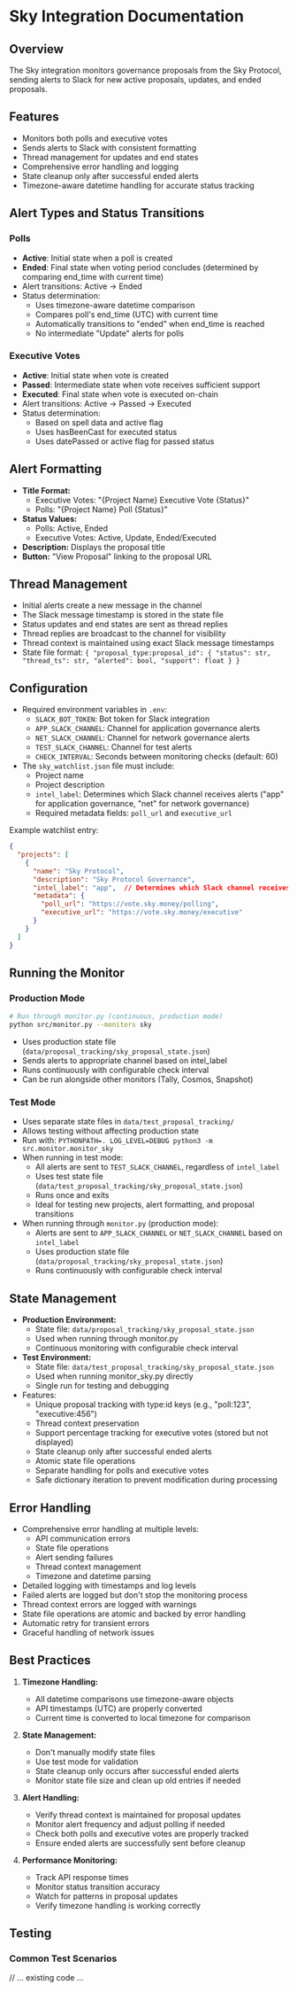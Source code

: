 # Sky Integration Documentation

## Overview
The Sky integration monitors governance proposals from the Sky Protocol, sending alerts to Slack for new active proposals, updates, and ended proposals.

## Features
- Monitors both polls and executive votes
- Sends alerts to Slack with consistent formatting
- Thread management for updates and end states
- Comprehensive error handling and logging
- State cleanup only after successful ended alerts
- Timezone-aware datetime handling for accurate status tracking

## Alert Types and Status Transitions
### Polls
- **Active**: Initial state when a poll is created
- **Ended**: Final state when voting period concludes (determined by comparing end_time with current time)
- Alert transitions: Active → Ended
- Status determination:
  - Uses timezone-aware datetime comparison
  - Compares poll's end_time (UTC) with current time
  - Automatically transitions to "ended" when end_time is reached
  - No intermediate "Update" alerts for polls

### Executive Votes
- **Active**: Initial state when vote is created
- **Passed**: Intermediate state when vote receives sufficient support
- **Executed**: Final state when vote is executed on-chain
- Alert transitions: Active → Passed → Executed
- Status determination:
  - Based on spell data and active flag
  - Uses hasBeenCast for executed status
  - Uses datePassed or active flag for passed status

## Alert Formatting
- **Title Format:**
  - Executive Votes: "{Project Name} Executive Vote {Status}"
  - Polls: "{Project Name} Poll {Status}"
- **Status Values:** 
  - Polls: Active, Ended
  - Executive Votes: Active, Update, Ended/Executed
- **Description:** Displays the proposal title
- **Button:** "View Proposal" linking to the proposal URL

## Thread Management
- Initial alerts create a new message in the channel
- The Slack message timestamp is stored in the state file
- Status updates and end states are sent as thread replies
- Thread replies are broadcast to the channel for visibility
- Thread context is maintained using exact Slack message timestamps
- State file format: `{ "proposal_type:proposal_id": { "status": str, "thread_ts": str, "alerted": bool, "support": float } }`

## Configuration
- Required environment variables in `.env`:
  - `SLACK_BOT_TOKEN`: Bot token for Slack integration
  - `APP_SLACK_CHANNEL`: Channel for application governance alerts
  - `NET_SLACK_CHANNEL`: Channel for network governance alerts
  - `TEST_SLACK_CHANNEL`: Channel for test alerts
  - `CHECK_INTERVAL`: Seconds between monitoring checks (default: 60)
- The `sky_watchlist.json` file must include:
  - Project name
  - Project description
  - `intel_label`: Determines which Slack channel receives alerts ("app" for application governance, "net" for network governance)
  - Required metadata fields: `poll_url` and `executive_url`

Example watchlist entry:
```json
{
  "projects": [
    {
      "name": "Sky Protocol",
      "description": "Sky Protocol Governance",
      "intel_label": "app",  // Determines which Slack channel receives alerts
      "metadata": {
        "poll_url": "https://vote.sky.money/polling",
        "executive_url": "https://vote.sky.money/executive"
      }
    }
  ]
}
```

## Running the Monitor

### Production Mode
```bash
# Run through monitor.py (continuous, production mode)
python src/monitor.py --monitors sky
```
- Uses production state file (`data/proposal_tracking/sky_proposal_state.json`)
- Sends alerts to appropriate channel based on intel_label
- Runs continuously with configurable check interval
- Can be run alongside other monitors (Tally, Cosmos, Snapshot)

### Test Mode
- Uses separate state files in `data/test_proposal_tracking/`
- Allows testing without affecting production state
- Run with: `PYTHONPATH=. LOG_LEVEL=DEBUG python3 -m src.monitor.monitor_sky`
- When running in test mode:
  - All alerts are sent to `TEST_SLACK_CHANNEL`, regardless of `intel_label`
  - Uses test state file (`data/test_proposal_tracking/sky_proposal_state.json`)
  - Runs once and exits
  - Ideal for testing new projects, alert formatting, and proposal transitions
- When running through `monitor.py` (production mode):
  - Alerts are sent to `APP_SLACK_CHANNEL` or `NET_SLACK_CHANNEL` based on `intel_label`
  - Uses production state file (`data/proposal_tracking/sky_proposal_state.json`)
  - Runs continuously with configurable check interval

## State Management
- **Production Environment:**
  - State file: `data/proposal_tracking/sky_proposal_state.json`
  - Used when running through monitor.py
  - Continuous monitoring with configurable check interval
- **Test Environment:**
  - State file: `data/test_proposal_tracking/sky_proposal_state.json`
  - Used when running monitor_sky.py directly
  - Single run for testing and debugging
- Features:
  - Unique proposal tracking with type:id keys (e.g., "poll:123", "executive:456")
  - Thread context preservation
  - Support percentage tracking for executive votes (stored but not displayed)
  - State cleanup only after successful ended alerts
  - Atomic state file operations
  - Separate handling for polls and executive votes
  - Safe dictionary iteration to prevent modification during processing

## Error Handling
- Comprehensive error handling at multiple levels:
  - API communication errors
  - State file operations
  - Alert sending failures
  - Thread context management
  - Timezone and datetime parsing
- Detailed logging with timestamps and log levels
- Failed alerts are logged but don't stop the monitoring process
- Thread context errors are logged with warnings
- State file operations are atomic and backed by error handling
- Automatic retry for transient errors
- Graceful handling of network issues

## Best Practices
1. **Timezone Handling:**
   - All datetime comparisons use timezone-aware objects
   - API timestamps (UTC) are properly converted
   - Current time is converted to local timezone for comparison

2. **State Management:**
   - Don't manually modify state files
   - Use test mode for validation
   - State cleanup only occurs after successful ended alerts
   - Monitor state file size and clean up old entries if needed

3. **Alert Handling:**
   - Verify thread context is maintained for proposal updates
   - Monitor alert frequency and adjust polling if needed
   - Check both polls and executive votes are properly tracked
   - Ensure ended alerts are successfully sent before cleanup

4. **Performance Monitoring:**
   - Track API response times
   - Monitor status transition accuracy
   - Watch for patterns in proposal updates
   - Verify timezone handling is working correctly

## Testing

### Common Test Scenarios
// ... existing code ... 